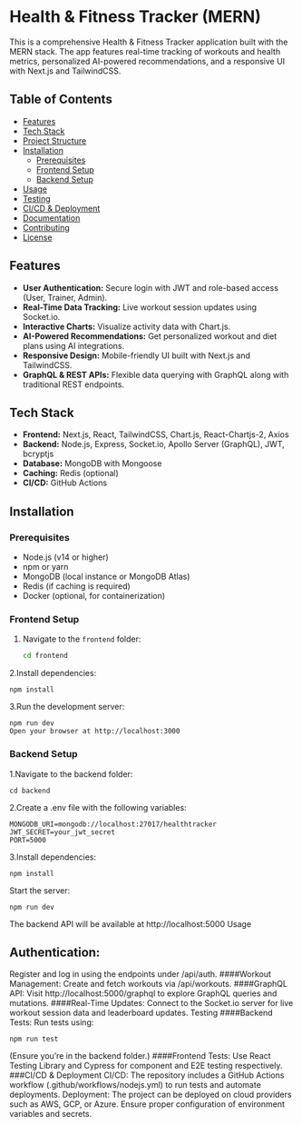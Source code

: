 # Health & Fitness Tracker (MERN)

This is a comprehensive Health & Fitness Tracker application built with the MERN stack. The app features real-time tracking of workouts and health metrics, personalized AI-powered recommendations, and a responsive UI with Next.js and TailwindCSS.

## Table of Contents
- [Features](#features)
- [Tech Stack](#tech-stack)
- [Project Structure](#project-structure)
- [Installation](#installation)
  - [Prerequisites](#prerequisites)
  - [Frontend Setup](#frontend-setup)
  - [Backend Setup](#backend-setup)
- [Usage](#usage)
- [Testing](#testing)
- [CI/CD & Deployment](#cicd--deployment)
- [Documentation](#documentation)
- [Contributing](#contributing)
- [License](#license)

## Features
- **User Authentication:** Secure login with JWT and role-based access (User, Trainer, Admin).
- **Real-Time Data Tracking:** Live workout session updates using Socket.io.
- **Interactive Charts:** Visualize activity data with Chart.js.
- **AI-Powered Recommendations:** Get personalized workout and diet plans using AI integrations.
- **Responsive Design:** Mobile-friendly UI built with Next.js and TailwindCSS.
- **GraphQL & REST APIs:** Flexible data querying with GraphQL along with traditional REST endpoints.

## Tech Stack
- **Frontend:** Next.js, React, TailwindCSS, Chart.js, React-Chartjs-2, Axios
- **Backend:** Node.js, Express, Socket.io, Apollo Server (GraphQL), JWT, bcryptjs
- **Database:** MongoDB with Mongoose
- **Caching:** Redis (optional)
- **CI/CD:** GitHub Actions


## Installation

### Prerequisites
- Node.js (v14 or higher)
- npm or yarn
- MongoDB (local instance or MongoDB Atlas)
- Redis (if caching is required)
- Docker (optional, for containerization)

### Frontend Setup
1. Navigate to the `frontend` folder:
   ```bash
   cd frontend
   ```
2.Install dependencies:
```
npm install
```
3.Run the development server:
```
npm run dev
Open your browser at http://localhost:3000
```

### Backend Setup
1.Navigate to the backend folder:
```
cd backend
```
2.Create a .env file with the following variables:
```
MONGODB_URI=mongodb://localhost:27017/healthtracker
JWT_SECRET=your_jwt_secret
PORT=5000
```
3.Install dependencies:
```
npm install
```
Start the server:
```
npm run dev
```
The backend API will be available at http://localhost:5000
Usage
## Authentication:
Register and log in using the endpoints under /api/auth.
####Workout Management:
Create and fetch workouts via /api/workouts.
####GraphQL API:
Visit http://localhost:5000/graphql to explore GraphQL queries and mutations.
####Real-Time Updates:
Connect to the Socket.io server for live workout session data and leaderboard updates.
Testing
####Backend Tests:
Run tests using:
```
npm run test
```
(Ensure you’re in the backend folder.)
####Frontend Tests:
Use React Testing Library and Cypress for component and E2E testing respectively.
###CI/CD & Deployment
CI/CD:
The repository includes a GitHub Actions workflow (.github/workflows/nodejs.yml) to run tests and automate deployments.
Deployment:
The project can be deployed on cloud providers such as AWS, GCP, or Azure. Ensure proper configuration of environment variables and secrets.


